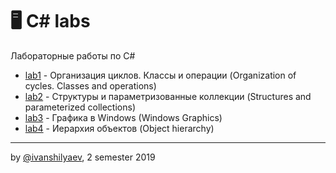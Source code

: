 # 🖥 C# labs
Лабораторные работы по C#

 - [lab1](https://github.com/ivanshilyaev/bsu/tree/master/educational_practice/c%23/lab1) - Организация циклов. Классы и операции (Organization of cycles. Classes and operations)
 - [lab2](https://github.com/ivanshilyaev/bsu/tree/master/educational_practice/c%23/lab2) - Структуры и параметризованные коллекции (Structures and parameterized collections)
 - [lab3](https://github.com/ivanshilyaev/bsu/tree/master/educational_practice/c%23/lab3) - Графика в Windows (Windows Graphics)
 - [lab4](https://github.com/ivanshilyaev/bsu/tree/master/educational_practice/c%23/lab4) - Иерархия объектов (Object hierarchy)
---
by [@ivanshilyaev](https://github.com/ivanshilyaev), 2 semester 2019

